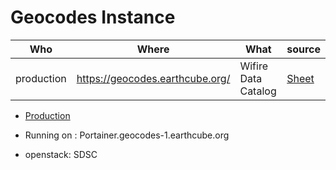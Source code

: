 # Geocodes Instance

| Who        | Where | What | source                                                                                                            | 
|------------| ------ | ------ |-------------------------------------------------------------------------------------------------------------------|
| production | https://geocodes.earthcube.org/ | Wifire Data Catalog | [Sheet](https://docs.google.com/spreadsheets/d/1G7Wylo9dLlq3tmXe8E8lZDFNKFDuoIEeEZd3epS0ggQ/edit#gid=1707289128)  | 

* [Production](https://geocodes.earthcube.org/)


* Running on : Portainer.geocodes-1.earthcube.org 
* openstack: SDSC

